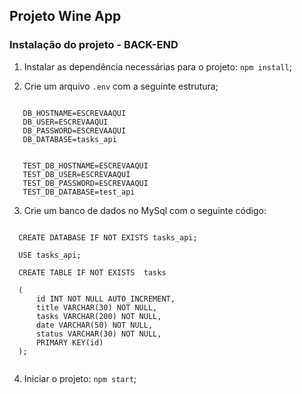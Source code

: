 ## Projeto Wine App

### Instalação do projeto - BACK-END

1. Instalar as dependência necessárias para o projeto: ```npm install```;

2. Crie um arquivo ```.env``` com a seguinte estrutura;

 ``````
 
    DB_HOSTNAME=ESCREVAAQUI   
    DB_USER=ESCREVAAQUI    
    DB_PASSWORD=ESCREVAAQUI    
    DB_DATABASE=tasks_api


    TEST_DB_HOSTNAME=ESCREVAAQUI
    TEST_DB_USER=ESCREVAAQUI
    TEST_DB_PASSWORD=ESCREVAAQUI
    TEST_DB_DATABASE=test_api
 
 ``````

3. Crie um banco de dados no MySql com o seguinte código:

  ``````
  
    CREATE DATABASE IF NOT EXISTS tasks_api;

    USE tasks_api;

    CREATE TABLE IF NOT EXISTS  tasks

    (
        id INT NOT NULL AUTO_INCREMENT,        
        title VARCHAR(30) NOT NULL,       
        tasks VARCHAR(200) NOT NULL,       
        date VARCHAR(50) NOT NULL,   
        status VARCHAR(30) NOT NULL,
        PRIMARY KEY(id)
    );
    
  ``````

4. Iniciar o projeto: ```npm start```;
